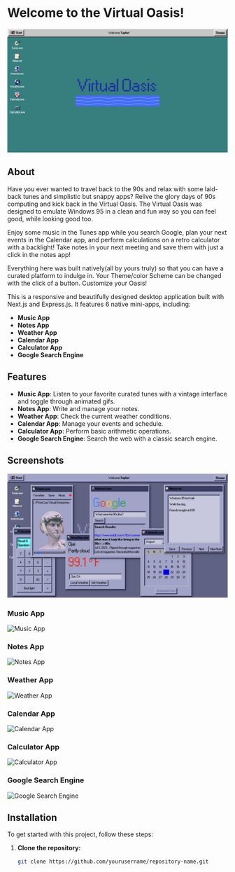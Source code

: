 # Welcome to the Virtual Oasis!
![Homepage](/Readmefiles/homepage.png)


## About

Have you ever wanted to travel back to the 90s and relax with some laid-back tunes and simplistic but snappy apps? Relive the glory days of 90s computing and kick back in the Virtual Oasis. The Virtual Oasis was designed to emulate Windows 95 in a clean and fun way so you can feel good, while looking good too.

Enjoy some music in the Tunes app while you search Google, plan your next events in the Calendar app, and perform calculations on a retro calculator with a backlight! Take notes in your next meeting and save them with just a click in the notes app!

Everything here was built natively(all by yours truly) so that you can have a curated platform to indulge in. Your Theme/color Scheme can be changed with the click of a button. Customize your Oasis!

This is a responsive and beautifully designed desktop application built with Next.js and Express.js. It features 6 native mini-apps, including:

- **Music App**
- **Notes App**
- **Weather App**
- **Calendar App**
- **Calculator App**
- **Google Search Engine**

## Features

- **Music App**: Listen to your favorite curated tunes with a vintage interface and toggle through animated gifs.
- **Notes App**: Write and manage your notes.
- **Weather App**: Check the current weather conditions.
- **Calendar App**: Manage your events and schedule.
- **Calculator App**: Perform basic arithmetic operations.
- **Google Search Engine**: Search the web with a classic search engine.

## Screenshots

![Homepage](/Readmefiles/apps_open.png)

### Music App
![Music App](URL_to_Music_App_Screenshot)

### Notes App
![Notes App](URL_to_Notes_App_Screenshot)

### Weather App
![Weather App](URL_to_Weather_App_Screenshot)

### Calendar App
![Calendar App](URL_to_Calendar_App_Screenshot)

### Calculator App
![Calculator App](URL_to_Calculator_App_Screenshot)

### Google Search Engine
![Google Search Engine](URL_to_Google_Search_Engine_Screenshot)

## Installation

To get started with this project, follow these steps:

1. **Clone the repository:**

   ```bash
   git clone https://github.com/yourusername/repository-name.git
